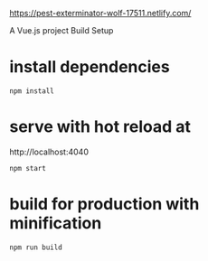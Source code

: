 https://pest-exterminator-wolf-17511.netlify.com/

A Vue.js project
Build Setup

# install dependencies

    npm install


# serve with hot reload at 
http://localhost:4040

    npm start


# build for production with minification

    npm run build
